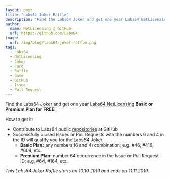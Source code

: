 ```yaml
---
layout: post
title: "Labs64 Joker Raffle"
description: "Find the Labs64 Joker and get one year Labs64 NetLicensing Basic or Premium Plan for FREE!"
author:
  name: NetLicensing @ GitHub
  url: https://github.com/Labs64
image:
  url: /img/blog/labs64-joker-raffle.png
tags:
  - Labs64
  - NetLicensing
  - Joker
  - Card
  - Raffle
  - Game
  - GitHub
  - Issue
  - Pull Request
---
```


Find the Labs64 Joker and get one year [Labs64 NetLicensing](https://netlicensing.io) **Basic or Premium Plan for FREE**!

How to get it:
- Contribute to Labs64 public [repositories](https://github.com/Labs64) at GitHub
- Successfully closed Issues or Pull Requests with the numbers 6 and 4 in the ID will qualify you for the Labs64 Joker
  - **Basic Plan:** any numbers (6 and 4) combination; e.g. #46, #416, #604, etc.
  - **Premium Plan:** number 64 occurrence in the Issue or Pull Request ID; e.g. #64, #164, etc.


*This Labs64 Joker Raffle starts on 10.10.2019 and ends on 11.11.2019*
